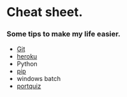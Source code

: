 # Cheat sheet.

### Some tips to make my life easier.

- [Git](git_cheat_sheet.md)
- [heroku](heroku_CLI.md)
- Python
- [pip](python_pip.md)
- windows batch
- [portquiz](http://portquiz.net/)

